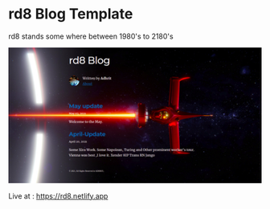 # rd8 Blog Template

rd8 stands some where between 1980's to 2180's

<p align="center" >
   <img src="./content/assets/ss.png" />
</p>

Live at : <https://rd8.netlify.app>
